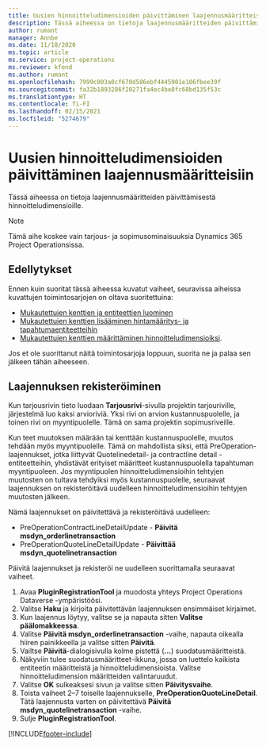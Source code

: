 ```yaml
---
title: Uusien hinnoitteludimensioiden päivittäminen laajennusmääritteisiin
description: Tässä aiheessa on tietoja laajennusmääritteiden päivittämisestä hinnoitteludimensioille.
author: rumant
manager: Annbe
ms.date: 11/18/2020
ms.topic: article
ms.service: project-operations
ms.reviewer: kfend
ms.author: rumant
ms.openlocfilehash: 7999c003a0cf670d586ebf4445901e106fbee39f
ms.sourcegitcommit: fa32b1893286f20271fa4ec4be8fc68bd135f53c
ms.translationtype: HT
ms.contentlocale: fi-FI
ms.lasthandoff: 02/15/2021
ms.locfileid: "5274679"
---
```

# <a name="update-plug-in-attributes-with-new-pricing-dimensions"></a>Uusien hinnoitteludimensioiden päivittäminen laajennusmääritteisiin

Tässä aiheessa on tietoja laajennusmääritteiden päivittämisestä hinnoitteludimensioille.

> [!NOTE]
> Tämä aihe koskee vain tarjous- ja sopimusominaisuuksia Dynamics 365 Project Operationsissa.

## <a name="prerequisites"></a>Edellytykset
Ennen kuin suoritat tässä aiheessa kuvatut vaiheet, seuravissa aiheissa kuvattujen toimintosarjojen on oltava suoritettuina:

  - [Mukautettujen kenttien ja entiteettien luominen](create-custom-fields-entities-pricing-dimensions.md) 
  - [Mukautettujen kenttien lisääminen hintamääritys- ja tapahtumaentiteetteihin ](add-custom-fields-price-setup-transactional-entities.md)
  - [Mukautettujen kenttien määrittäminen hinnoitteludimensioiksi](set-up-custom-fields-pricing-dimensions.md). 
  
Jos et ole suorittanut näitä toimintosarjoja loppuun, suorita ne ja palaa sen jälkeen tähän aiheeseen.

## <a name="register-a-plug-in"></a>Laajennuksen rekisteröiminen
Kun tarjousrivin tieto luodaan **Tarjousrivi**-sivulla projektin tarjouriville, järjestelmä luo kaksi arvioriviä. Yksi rivi on arvion kustannuspuolelle, ja toinen rivi on myyntipuolelle. Tämä on sama projektin sopimusriveille.

Kun teet muutoksen määrään tai kenttään kustannuspuolelle, muutos tehdään myös myyntipuolelle. Tämä on mahdollista siksi, että PreOperation-laajennukset, jotka liittyvät Quotelinedetail- ja contractline detail - entiteetteihin, yhdistävät erityiset määritteet kustannuspuolella tapahtuman myyntipuoleen. Jos myyntipuolen hinnoitteludimensioihin tehtyjen muutosten on tultava tehdyiksi myös kustannuspuolelle, seuraavat laajennuksen on rekisteröitävä uudelleen hinnoitteludimensioihin tehtyjen muutosten jälkeen.

Nämä laajennukset on päivitettävä ja rekisteröitävä uudelleen:

- PreOperationContractLineDetailUpdate - **Päivitä msdyn_orderlinetransaction**
- PreOperationQuoteLineDetailUpdate - **Päivittää msdyn_quotelinetransaction**

Päivitä laajennukset ja rekisteröi ne uudelleen suorittamalla seuraavat vaiheet.

1. Avaa **PluginRegistrationTool** ja muodosta yhteys Project Operations Dataverse -ympäristöösi.
2. Valitse **Haku** ja kirjoita päivitettävän laajennuksen ensimmäiset kirjaimet.
3. Kun laajennus löytyy, valitse se ja napauta sitten **Valitse päälomakkeessa**.
4. Valitse **Päivitä msdyn_orderlinetransaction** -vaihe, napauta oikealla hiiren painikkeella ja valitse sitten **Päivitä**.
5. Vailtse **Päivitä**-dialogisivulla kolme pistettä (**...**) suodatusmääritteistä.
6. Näkyviin tulee suodatusmääritteet-ikkuna, jossa on luettelo kaikista entiteetin määritteistä ja hinnoitteludimensioista. Valitse hinnoitteludimension määritteiden valintaruudut.
7. Valitse **OK** sulkeaksesi sivun ja valitse sitten **Päivitysvaihe**.
8. Toista vaiheet 2–7 toiselle laajennukselle, **PreOperationQuoteLineDetail**. Tätä laajennusta varten on päivitettävä **Päivitä msdyn_quotelinetransaction** -vaihe.
9. Sulje **PluginRegistrationTool**.


[!INCLUDE[footer-include](../includes/footer-banner.md)]